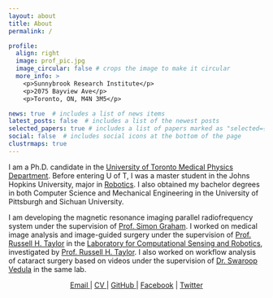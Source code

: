 ```yaml
---
layout: about
title: About
permalink: /

profile:
  align: right
  image: prof_pic.jpg
  image_circular: false # crops the image to make it circular
  more_info: >
    <p>Sunnybrook Research Institute</p>
    <p>2075 Bayview Ave</p>
    <p>Toronto, ON, M4N 3M5</p>

news: true  # includes a list of news items
latest_posts: false  # includes a list of the newest posts
selected_papers: true # includes a list of papers marked as "selected={true}"
social: false  # includes social icons at the bottom of the page
clustrmaps: true
---
```


I am a Ph.D. candidate in the [University of Toronto Medical Physics Department](https://medbio.utoronto.ca/). Before entering U of T, I was a master student in the Johns Hopkins University, major in [Robotics](https://lcsr.jhu.edu/). I also obtained my bachelor degrees in both Computer Science and Mechanical Engineering in the University of Pittsburgh and Sichuan University.

I am developing the magnetic resonance imaging parallel radiofrequency system under the supervision of [Prof. Simon Graham](https://sunnybrook.ca/research/team/member.asp?m=487&page=528). I worked on medical image analysis and image-guided surgery under the supervision of [Prof. Russell H. Taylor](https://www.cs.jhu.edu/~rht/) in the [Laboratory for Computational Sensing and Robotics](https://lcsr.jhu.edu/), investigated by [Prof. Russell H. Taylor](https://www.cs.jhu.edu/~rht/). I also worked on workflow analysis of cataract surgery based on videos under the supervision of [Dr. Swaroop Vedula](https://malonecenter.jhu.edu/people/swaroop-vedula/) in the same lab.

<p style="text-align:center;">
  <a href="mailto:yl.xiao@mail.utoronto.ca"> Email </a> |
  <a href="/cv"> CV </a> |
  <a href="https://github.com/mikami520"> GitHub </a>  |
  <a href="https://www.facebook.com/profile.php?id=61551054389736">Facebook</a> |
  <a href="https://twitter.com/ChrisXiao8315">Twitter</a>
</p>